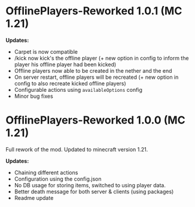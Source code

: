 # OfflinePlayers-Reworked 1.0.1 (MC 1.21)

**Updates:**
- Carpet is now compatible
- /kick now kick's the offline player (+ new option in config to inform the player his offline player had been kicked)
- Offline players now able to be created in the nether and the end
- On server restart, offline players will be recreated (+ new option in config to also recreate kicked offline players)
- Configurable actions using `availableOptions` config
- Minor bug fixes

# OfflinePlayers-Reworked 1.0.0 (MC 1.21)

Full rework of the mod. Updated to minecraft version 1.21.

**Updates:**  
- Chaining different actions
- Configuration using the config.json
- No DB usage for storing items, switched to using player data.
- Better death message for both server & clients (using packages)
- Readme update
